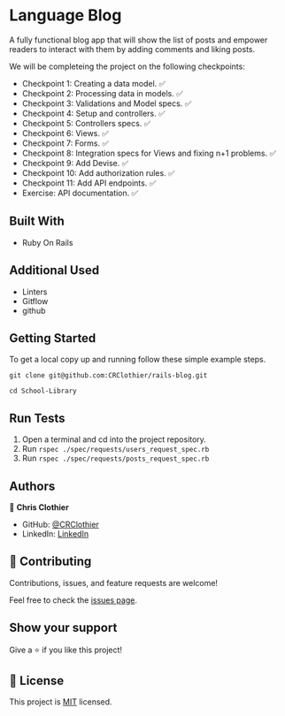 # Language Blog

A fully functional blog app that will show the list of posts and empower readers to interact with them by adding comments and liking posts.

We will be completeing the project on the following checkpoints:

- Checkpoint 1: Creating a data model. ✅
- Checkpoint 2: Processing data in models. ✅
- Checkpoint 3:  Validations and Model specs. ✅
- Checkpoint 4: Setup and controllers. ✅
- Checkpoint 5: Controllers specs. ✅
- Checkpoint 6: Views. ✅
- Checkpoint 7: Forms. ✅
- Checkpoint 8: Integration specs for Views and fixing n+1 problems. ✅
- Checkpoint 9: Add Devise. ✅
- Checkpoint 10: Add authorization rules. ✅
- Checkpoint 11: Add API endpoints. ✅
- Exercise: API documentation. ✅

## Built With

- Ruby On Rails

## Additional Used

- Linters
- Gitflow
- github


## Getting Started

To get a local copy up and running follow these simple example steps.

`git clone git@github.com:CRClothier/rails-blog.git `

`cd School-Library`

## Run Tests

1. Open a terminal and cd into the project repository.
2. Run `rspec ./spec/requests/users_request_spec.rb`
3. Run `rspec ./spec/requests/posts_request_spec.rb`

## Authors

👤 **Chris Clothier**

- GitHub: [@CRClothier](https://github.com/CRClothier)
- LinkedIn: [LinkedIn](https://www.linkedin.com/in/crclothier/)

## 🤝 Contributing

Contributions, issues, and feature requests are welcome!

Feel free to check the [issues page](../../issues/).

## Show your support

Give a ⭐️ if you like this project!

## 📝 License

This project is [MIT](./LICENSE) licensed.
